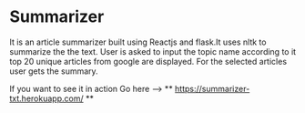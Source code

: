 # Summarizer

It is an article summarizer built using Reactjs and flask.It uses nltk to summarize the the text.
User is asked to input the topic name according to it top 20 unique articles from google are displayed.
For the selected articles user gets the summary.

If you want to see it in action Go here --> ** https://summarizer-txt.herokuapp.com/ **
